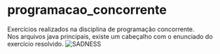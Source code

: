 # programacao_concorrente
Exercícios realizados na disciplina de programação concorrente. <br/>
Nos arquivos java principais, existe um cabeçalho com o enunciado do exercício resolvido.
![SADNESS](https://66.media.tumblr.com/ee1649ab957d582ea4a0bef9ad75e214/tumblr_pfjjciusFI1vjns3v_540.gif)
